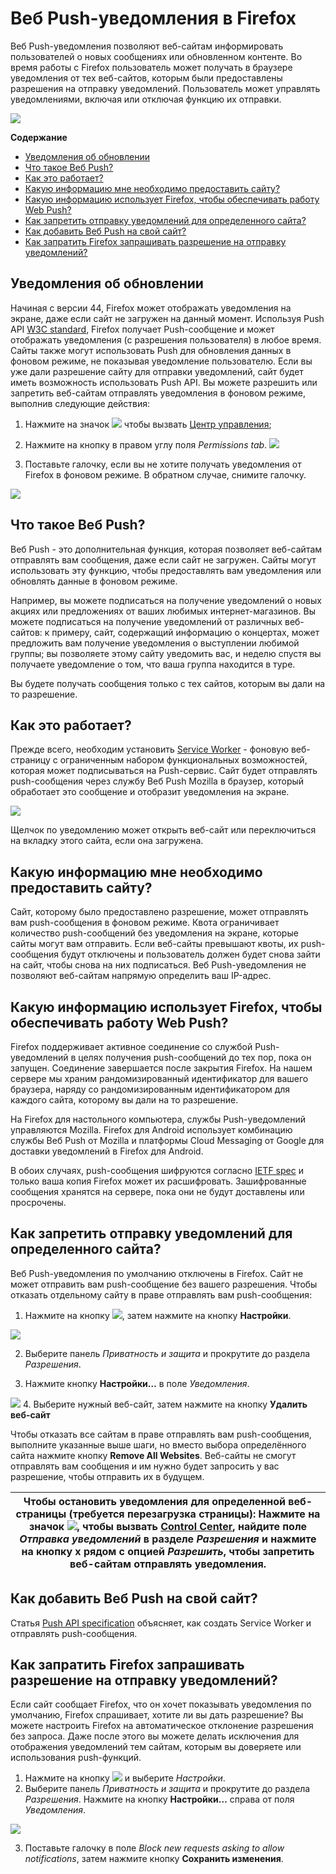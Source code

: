 # Веб Push-уведомления в Firefox

Веб Push-уведомления позволяют веб-сайтам информировать пользователей о новых сообщениях или обновленном контенте. Во время работы с Firefox пользователь может получать в браузере уведомления от тех веб-сайтов, которым были предоставлены разрешения на отправку уведомлений. Пользователь может управлять уведомлениями, включая или отключая функцию их отправки.  

![](https://user-media-prod-cdn.itsre-sumo.mozilla.net/uploads/gallery/images/2017-10-18-05-45-38-20e1d7.png)

**Содержание**

- [Уведомления об обновлении](https://github.com/AnastasiaToropova/AnastasiaN/edit/new_branch/README.md "Уведомления об обновлении")
- [Что такое Веб Push?](https://github.com/AnastasiaToropova/AnastasiaN/edit/new_branch/README.md "Что такое Веб Push?")
- [Как это работает?](https://github.com/AnastasiaToropova/AnastasiaN/edit/new_branch/README.md "Как это работает?")
- [Какую информацию мне необходимо предоставить сайту?](https://github.com/AnastasiaToropova/AnastasiaN/edit/new_branch/README.md "Какую информацию мне необходимо предоставить сайту")
- [Какую информацию использует Firefox, чтобы обеспечивать работу Web Push?](https://github.com/AnastasiaToropova/AnastasiaN/edit/master/README.md "Какую информацию использует Firefox, чтобы обеспечивать работу Web Push?")
- [Как запретить отправку уведомлений для определенного сайта?](https://github.com/AnastasiaToropova/AnastasiaN/edit/master/README.md "HКак запретить отправку уведомлений для определенного сайта?")
- [Как добавить Веб Push на свой сайт?](https://github.com/AnastasiaToropova/AnastasiaN/edit/master/README.md "Как добавить Веб Push на свой сайт?")
- [Как запратить Firefox запрашивать разрешение на отправку уведомлений?](https://github.com/AnastasiaToropova/AnastasiaN/edit/master/README.md "Как запратить Firefox запрашивать разрешение на отправку уведомлений?")

## Уведомления об обновлении

Начиная с версии 44, Firefox может отображать уведомления на экране, даже если сайт не загружен на данный момент. Используя Push API  [W3C standard](https://www.w3.org/TR/push-api/), Firefox получает Push-сообщение и может отображать уведомления (с разрешения пользователя) в любое время. Сайты также могут использовать Push для обновления данных в фоновом режиме, не показывая уведомление пользователю. Если вы уже дали разрешение сайту для отправки уведомлений, сайт будет иметь возможность использовать Push API. Вы можете разрешить или запретить веб-сайтам отправлять уведомления в фоновом режиме, выполнив следующие действия:

1. Нажмите на значок ![](https://user-media-prod-cdn.itsre-sumo.mozilla.net/uploads/gallery/images/2016-02-25-12-29-33-78136e.png) чтобы вызвать [Центр управления](https://support.mozilla.org/en-US/kb/control-center-site-privacy-and-security-firefox);

2. Нажмите на кнопку в правом углу поля *Permissions tab*.
![](http://5o.f.mf-image.ru/d/eyJ0IjoiMjAxOS0wNy0yOVQxNTowOToyMy4wNjg3ODM2WiIsInRtIjoxNSwiYmQiOjEsImZkIjo1ODg3NDMxLCJyZiI6bnVsbCwic2wiOjAsImZuIjpudWxsLCJyIjoiaHR0cHM6Ly9teS1maWxlcy5ydS81ZTVzaHAiLCJsIjpudWxsfQ,,.23614028C46610B1137750B7774EB394./2222.png)

3. Поставьте галочку, если вы не хотите получать уведомления от Firefox в фоновом режиме. В обратном случае, снимите галочку.

![](http://a1.f.mf-image.ru/d/eyJ0IjoiMjAxOS0wNy0yOVQxNTo0NDoyNC44MDUxNDYzWiIsInRtIjoxNSwiYmQiOjEsImZkIjo1ODg3NDM0LCJyZiI6bnVsbCwic2wiOjAsImZuIjpudWxsLCJyIjoiaHR0cHM6Ly9teS1maWxlcy5ydS9qeWptNXgiLCJsIjpudWxsfQ,,.1BA3759115CEF724780AD8674BC72156./3333.png)

## Что такое Веб Push?

Веб Push - это дополнительная функция, которая позволяет веб-сайтам отправлять вам сообщения, даже если сайт не загружен. Сайты могут использовать эту функцию, чтобы предоставлять вам уведомления или обновлять данные в фоновом режиме.

Например, вы можете подписаться на получение уведомлений о новых акциях или предложениях от ваших любимых интернет-магазинов. Вы можете подписаться на получение уведомлений от различных веб-сайтов: к примеру, сайт, содержащий информацию о концертах, может предложить вам получение уведомления о выступлении любимой группы; вы позволяете этому сайту уведомить вас, и неделю спустя вы получаете уведомление о том, что ваша группа находится в туре.

Вы будете получать сообщения только с тех сайтов, которым вы дали на то разрешение.

## Как это работает?

Прежде всего, необходим установить [Service Worker](https://developer.mozilla.org/ru/docs/Web/API/Service_Worker_API) - фоновую веб-страницу с ограниченным набором функциональных возможностей, которая может подписываться на Push-сервис. Сайт будет отправлять push-сообщения через службу Веб Push Mozilla в браузер, который обработает это сообщение и отобразит уведомления на экране.

![](https://user-media-prod-cdn.itsre-sumo.mozilla.net/uploads/gallery/images/2016-01-22-13-08-43-059641.png)

Щелчок по уведомлению может открыть веб-сайт или переключиться на вкладку этого сайта, если она загружена.

## Какую информацию мне необходимо предоставить сайту?

Сайт, которому было предоставлено разрешение, может отправлять вам push-сообщения в фоновом режиме. Квота ограничивает количество push-сообщений без уведомления на экране, которые сайты могут вам отправить. Если веб-сайты превышают квоты, их push-сообщения будут отключены и пользователь должен будет снова зайти на сайт, чтобы снова на них подписаться. Веб Push-уведомления не позволяют веб-сайтам напрямую определить ваш IP-адрес.

## Какую информацию использует Firefox, чтобы обеспечивать работу Web Push?

Firefox поддерживает активное соединение со службой Push-уведомлений в целях получения push-сообщений до тех пор, пока он запущен. Соединение завершается после закрытия Firefox. На нашем сервере мы храним рандомизированный идентификатор для вашего браузера, наряду со рандомизированным идентификатором для каждого сайта, которому вы дали на то разрешение.

На Firefox для настольного компьютера, службы Push-уведомлений управляются Mozilla. Firefox для Android использует комбинацию службы Веб Push от Mozilla и платформы Cloud Messaging от Google для доставки уведомлений в Firefox для Android.

В обоих случаях, push-сообщения шифруются согласно [IETF spec](https://tools.ietf.org/html/rfc8030) и только ваша копия Firefox может их расшифровать. Зашифрованные сообщения хранятся на сервере, пока они не будут доставлены или просрочены.

## Как запретить отправку уведомлений для определенного сайта?
 
Веб Push-уведомления по умолчанию отключены в Firefox. Сайт не может отправить вам push-сообщение без вашего разрешения. Чтобы отказать отдельному сайту в праве отправлять вам push-сообщения:
 
1. Нажмите на кнопку ![](https://user-media-prod-cdn.itsre-sumo.mozilla.net/uploads/gallery/images/2017-10-22-15-37-15-18c775.png), затем нажмите на кнопку **Настройки**.

![](http://8g.f.mf-image.ru/d/eyJ0IjoiMjAxOS0wNy0yOVQxNTo0MDoyNi44MDM1MTM0WiIsInRtIjoxNSwiYmQiOjEsImZkIjo1ODg3NDUxLCJyZiI6bnVsbCwic2wiOjAsImZuIjpudWxsLCJyIjoiaHR0cHM6Ly9teS1maWxlcy5ydS9vbGJzOWEiLCJsIjpudWxsfQ,,.825F01B0A9C6229A17F4FAAB3459A56B./4.png)

2. Выберите панель *Приватность и защита* и прокрутите до раздела *Разрешения*.

3. Нажмите кнопку **Настройки…** в поле *Уведомления*.

![](http://lr.f.mf-image.ru/d/eyJ0IjoiMjAxOS0wNy0yOVQxNTo0OToyOC4wNzU1MTA3WiIsInRtIjoxNSwiYmQiOjEsImZkIjo1ODg3NDYzLCJyZiI6bnVsbCwic2wiOjAsImZuIjpudWxsLCJyIjoiaHR0cHM6Ly9teS1maWxlcy5ydS9mZ3JheTAiLCJsIjpudWxsfQ,,.DA2588ABFCD22F008DE25F51263E1109./5.png)
4. Выберите нужный веб-сайт, затем нажмите на кнопку **Удалить веб-сайт**

Чтобы отказать все сайтам в праве отправлять вам push-сообщения, выполните указанные выше шаги, но вместо выбора определённого сайта нажмите кнопку **Remove All Websites**. Веб-сайты не смогут отправлять вам сообщения и им нужно будет запросить у вас разрешение, чтобы отправить их в будущем.

|**Чтобы остановить уведомления для определенной веб-страницы (требуется перезагрузка страницы):** Нажмите на значок ![](https://user-media-prod-cdn.itsre-sumo.mozilla.net/uploads/gallery/images/2016-02-25-12-29-33-78136e.png), чтобы вызвать [Control Center](https://support.mozilla.org/en-US/kb/control-center-site-privacy-and-security-firefox), найдите поле *Отправка уведомлений* в разделе *Разрешения* и нажмите на кнопку **x** рядом с опцией *Разрешить*, чтобы запретить веб-сайтам отправлять уведомления.|
|----------------------------------------------------------------------------------------------------------------------|

## Как добавить Веб Push на свой сайт?

Статья [Push API specification](https://developer.mozilla.org/docs/Web/API/Push_API) объясняет, как создать Service Worker и отправлять push-сообщения.

## Как запратить Firefox запрашивать разрешение на отправку уведомлений? 

Если сайт сообщает Firefox, что он хочет показывать уведомления по умолчанию, Firefox спрашивает, хотите ли вы дать разрешение? Вы можете настроить Firefox на автоматическое отклонение разрешения без запроса. Даже после этого вы можете делать исключения для отображения уведомлений тем сайтам, которым вы доверяете или использования push-функций.
1. Нажмите на кнопку ![](https://user-media-prod-cdn.itsre-sumo.mozilla.net/uploads/gallery/images/2017-10-22-15-37-15-18c775.png) и выберите *Настройки*.
2. Выберите панель *Приватность и защита* и прокрутите до раздела *Разрешения*.
Нажмите на кнопку **Настройки…** справа от поля *Уведомления*.

![](https://user-media-prod-cdn.itsre-sumo.mozilla.net/uploads/gallery/images/2018-04-09-09-06-49-fc7acb.png)

3. Поставьте галочку в поле *Block new requests asking to allow notifications*, затем нажмите кнопку **Сохранить изменения**.
              



